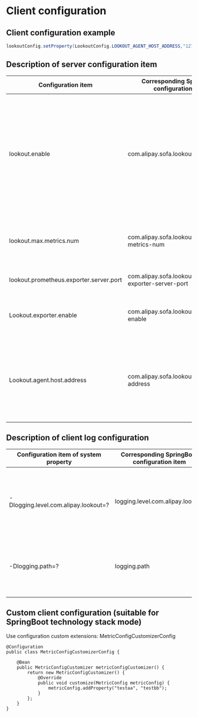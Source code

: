 # Client configuration

## Client configuration example

```Java
lookoutConfig.setProperty(LookoutConfig.LOOKOUT_AGENT_HOST_ADDRESS,"127.0.0.1");

```
## Description of server configuration item 

| Configuration item | Corresponding SpringBoot configuration item | Default value | Description |
| ---| --- | ---| ---|
| lookout.enable | com.alipay.sofa.lookout.enable | true | Function switch, it defaults to true. If you change it to false (empty objects and empty methods), then all metrics comsume almost no memory and computing resource  |
| lookout.max.metrics.num | com.alipay.sofa.lookout.max-metrics-num |5000 | Maximum number limit of metrics, over which will be automatically ignored |
| lookout.prometheus.exporter.server.port| com.alipay.sofa.lookout.prometheus-exporter-server-port | 9494 | The port got by Prometheus |
Lookout.exporter.enable| com.alipay.sofa.lookout.exporter-enable | false | Whether or not to enable services that support passive collection |
Lookout.agent.host.address| com.alipay.sofa.lookout.agent-host-address | - | Proactively report the annotation address of the Agent server. Multiple addresses are separated by commas |

## Description of client log configuration

| Configuration item of system property  | Corresponding SpringBoot configuration item | Default Value | Description |
| ---| --- | ---| ---|
| -Dlogging.level.com.alipay.lookout=? | logging.level.com.alipay.lookout | warn | The log level of Lookout client. Debug to see the details of the report data |
| -Dlogging.path=? | logging.path | Directory of the current user | Modify SpringBoot V1 log directory, including "lookout/" log subdirectory |

## Custom client configuration (suitable for SpringBoot technology stack mode)

Use configuration custom extensions: MetricConfigCustomizerConfig
```
@Configuration
public class MetricConfigCustomizerConfig {

    @Bean
    public MetricConfigCustomizer metricConfigCustomizer() {
        return new MetricConfigCustomizer() {
            @Override
            public void customize(MetricConfig metricConfig) {
                metricConfig.addProperty("testaa", "testbb");
            }
        };
    }
}
```